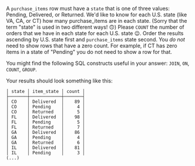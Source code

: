 A `purchase_items` row must have a `state` that is one of three values:
Pending, Delivered, or Returned. We'd like to know for each U.S. state
(like VA, CA, or CT) how many purchase_items are in each state. (Sorry
that the term "state" is used in two different ways! 🙃)
Please `COUNT` the number of orders that we have in each state for each
U.S. state 😉. Order the results ascending by U.S. state first and
`purchase_items` state second. You *do not* need to show rows that
have a zero count. For example, if CT has zero items in a state
of "Pending" you do not need to show a row for that.

You might find the following SQL constructs useful in your answer: `JOIN`,
`ON`, `COUNT`, `GROUP`.

Your results should look something like this:
```
│ state │ item_state │ count │
├───────┼────────────┼───────┤
│ CO    │ Delivered  │    89 │
│ CO    │ Pending    │     4 │
│ CO    │ Returned   │     5 │
│ FL    │ Delivered  │    98 │
│ FL    │ Pending    │     5 │
│ FL    │ Returned   │     7 │
│ GA    │ Delivered  │    86 │
│ GA    │ Pending    │     4 │
│ GA    │ Returned   │     6 │
│ IL    │ Delivered  │    81 │
│ IL    │ Pending    │     3 │
(...)
```